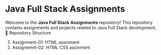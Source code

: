 
# Java Full Stack Assignments  

Welcome to the **Java Full Stack Assignments** repository! This repository contains assignments and projects related to Java Full Stack development, 
📌 Repository Structure
1. Assignment-01: HTML assinment
2. Assignemnt-02: HTML CSS assinment


